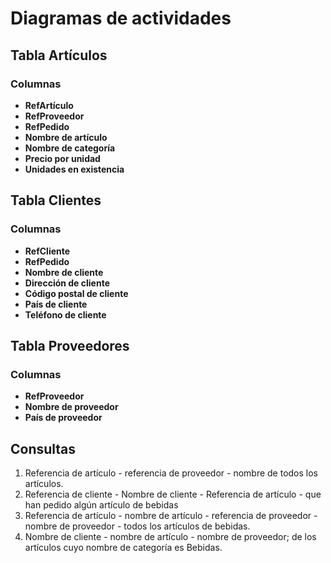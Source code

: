# Diagramas de actividades

## Tabla Artículos

### Columnas
- __RefArtículo__
- __RefProveedor__
- __RefPedido__
- __Nombre de artículo__
- __Nombre de categoría__
- __Precio por unidad__
- __Unidades en existencia__

## Tabla Clientes

### Columnas
- __RefCliente__
- __RefPedido__
- __Nombre de cliente__
- __Dirección de cliente__
- __Código postal de cliente__
- __País de cliente__
- __Teléfono de cliente__

## Tabla Proveedores

### Columnas
- __RefProveedor__
- __Nombre de proveedor__
- __País de proveedor__

## Consultas

1. Referencia de artículo - referencia de proveedor - nombre de todos los artículos.
2. Referencia de cliente - Nombre de cliente - Referencia de artículo - que han pedido algún artículo de bebidas
3. Referencia de artículo - nombre de artículo - referencia de proveedor - nombre de proveedor - todos los artículos de bebidas.
4. Nombre de cliente - nombre de artículo - nombre de proveedor; de los artículos cuyo nombre de categoría es Bebidas.